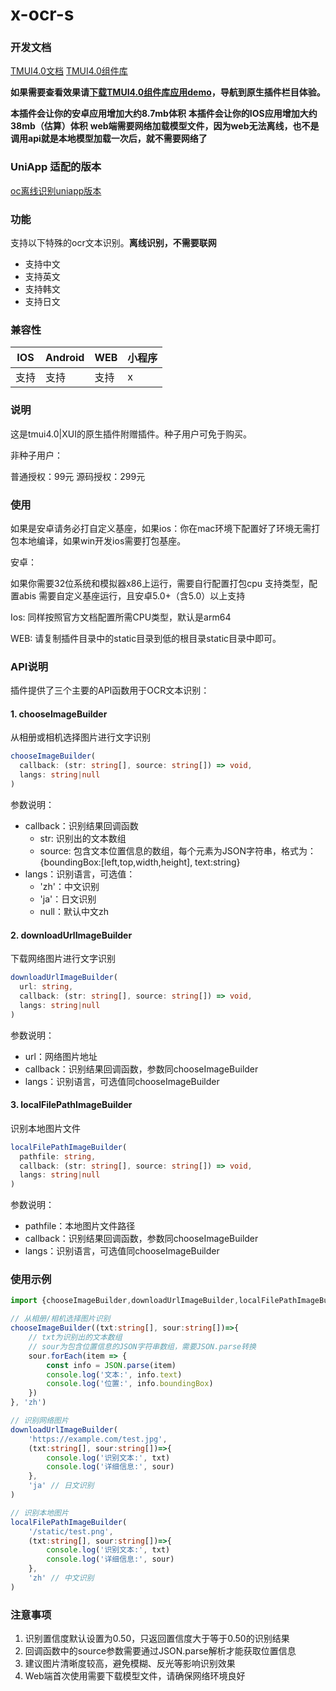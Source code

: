 # x-ocr-s
### 开发文档
[TMUI4.0文档](https://xui.tmui.design/)
[TMUI4.0组件库](https://ext.dcloud.net.cn/plugin?id=16369)

**如果需要查看效果请[下载TMUI4.0组件库应用demo](https://ext.dcloud.net.cn/plugin?id=16369)，导航到原生插件栏目体验。**

**本插件会让你的安卓应用增加大约8.7mb体积**
**本插件会让你的IOS应用增加大约38mb（估算）体积**
**web端需要网络加载模型文件，因为web无法离线，也不是调用api就是本地模型加载一次后，就不需要网络了**

### UniApp 适配的版本
[oc离线识别uniapp版本](https://ext.dcloud.net.cn/plugin?name=tm-ocr)

### 功能

支持以下特殊的ocr文本识别。**离线识别，不需要联网**

- 支持中文
- 支持英文
- 支持韩文
- 支持日文

### 兼容性

| IOS | Android | WEB | 小程序 |
| --- | --- | --- | --- |
| 支持 | 支持 | 支持 | x |

### 说明
这是tmui4.0|XUI的原生插件附赠插件。种子用户可免于购买。

非种子用户：

普通授权：99元
源码授权：299元

### 使用

如果是安卓请务必打自定义基座，如果ios：你在mac环境下配置好了环境无需打包本地编译，如果win开发ios需要打包基座。

安卓：

如果你需要32位系统和模拟器x86上运行，需要自行配置打包cpu 支持类型，配置abis
需要自定义基座运行，且安卓5.0+（含5.0）以上支持

Ios:
同样按照官方文档配置所需CPU类型，默认是arm64

WEB:
请复制插件目录中的static目录到低的根目录static目录中即可。

### API说明

插件提供了三个主要的API函数用于OCR文本识别：

#### 1. chooseImageBuilder
从相册或相机选择图片进行文字识别

```ts
chooseImageBuilder(
  callback: (str: string[], source: string[]) => void,
  langs: string|null
)
```

参数说明：
- callback：识别结果回调函数
  - str: 识别出的文本数组
  - source: 包含文本位置信息的数组，每个元素为JSON字符串，格式为：{boundingBox:[left,top,width,height], text:string}
- langs：识别语言，可选值：
  - 'zh'：中文识别
  - 'ja'：日文识别
  - null：默认中文zh

#### 2. downloadUrlImageBuilder
下载网络图片进行文字识别

```ts
downloadUrlImageBuilder(
  url: string,
  callback: (str: string[], source: string[]) => void,
  langs: string|null
)
```

参数说明：
- url：网络图片地址
- callback：识别结果回调函数，参数同chooseImageBuilder
- langs：识别语言，可选值同chooseImageBuilder

#### 3. localFilePathImageBuilder
识别本地图片文件

```ts
localFilePathImageBuilder(
  pathfile: string,
  callback: (str: string[], source: string[]) => void,
  langs: string|null
)
```

参数说明：
- pathfile：本地图片文件路径
- callback：识别结果回调函数，参数同chooseImageBuilder
- langs：识别语言，可选值同chooseImageBuilder

### 使用示例

```ts
import {chooseImageBuilder,downloadUrlImageBuilder,localFilePathImageBuilder} from "@/uni_modules/x-ocr-s"

// 从相册/相机选择图片识别
chooseImageBuilder((txt:string[], sour:string[])=>{
    // txt为识别出的文本数组
    // sour为包含位置信息的JSON字符串数组，需要JSON.parse转换
    sour.forEach(item => {
        const info = JSON.parse(item)
        console.log('文本:', info.text)
        console.log('位置:', info.boundingBox)
    })
}, 'zh')

// 识别网络图片
downloadUrlImageBuilder(
    'https://example.com/test.jpg',
    (txt:string[], sour:string[])=>{
        console.log('识别文本:', txt)
        console.log('详细信息:', sour)
    },
    'ja' // 日文识别
)

// 识别本地图片
localFilePathImageBuilder(
    '/static/test.png',
    (txt:string[], sour:string[])=>{
        console.log('识别文本:', txt)
        console.log('详细信息:', sour)
    },
    'zh' // 中文识别
)
```

### 注意事项

1. 识别置信度默认设置为0.50，只返回置信度大于等于0.50的识别结果
2. 回调函数中的source参数需要通过JSON.parse解析才能获取位置信息
3. 建议图片清晰度较高，避免模糊、反光等影响识别效果
4. Web端首次使用需要下载模型文件，请确保网络环境良好